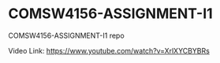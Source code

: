 # COMSW4156-ASSIGNMENT-I1
COMSW4156-ASSIGNMENT-I1 repo

Video Link: https://www.youtube.com/watch?v=XrlXYCBYBRs
